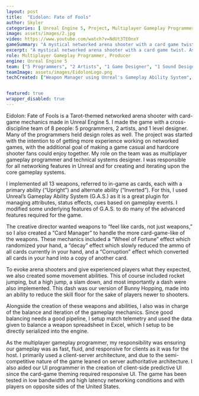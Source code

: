 ```yaml
---
layout: post
title:  "Eidolon: Fate of Fools"
author: Skyler
categories: [ Unreal Engine 5, Project, Multiplayer Gameplay Programmer, Technical Systems Designer  ]
image: assets/images/2.jpg
video: https://www.youtube.com/watch?v=NdUt3TE0nxY
gameSummary: "A mystical networked arena shooter with a card game twist. Astral combatants use abilities inspired by major arcana tarot cards."
excerpt: "A mystical networked arena shooter with a card game twist. Astral combatants use abilities inspired by major arcana tarot cards.\n\nI am responsible for the systems design, core gameplay programming, and networking."
role: Multiplayer Gameplay Programmer, Producer
engine: Unreal Engine 5
team: ["5 Programmers", "2 Artists", "1 Game Designer", "1 Sound Designer"]
teamImage: assets/images/EidolonLogo.png
techCreated: ["Weapon Manager using Unreal's Gameplay Ability System", "26 card abilities including movement abilities and status effects.", "Weapon Usage and Death Telemetry", "Card balance iteration", "CSV serialization for ability values", "Server authoritative netcode with", "Steam networking", "Coordination of playtests and 40+ person stress tests", "Production tasks including: task management, meeting leadership, hiring, QA, SPRINT planning, and more."]


featured: true
wrapper_disabled: true
---
```

<!-- <div class="section-block"> -->
  <!-- <div class="content"> -->

<p>Eidolon: Fate of Fools is a Tarot-themed networked arena shooter with card-game mechanics made in Unreal Engine 5. I made the game with a cross-discipline team of 8 people: 5 programmers, 2 artists, and 1 level designer. Many of the programmers held design roles as well. The project was started with the intention to of getting more experience working on networked games, with the additional goal of making a game casual and hardcore shooter fans could enjoy together. My role on the team was as multiplayer gameplay programmer and technical systems designer. I was responsible for all networking features in Unreal and for creating and iterating upon the core gameplay systems.</p>

<p>I implemented all 13 weapons, referred to in-game as cards, each with a primary ability (“Upright”) and alternate ability (“Inverted”). For this, I used Unreal’s Gameplay Ability System (G.A.S.) as it is a great plugin for managing attributes, status effects, cues based on gameplay events. I modified some underlying features of G.A.S. to do many of the advanced features required for the game.</p>

<p>The creative director wanted weapons to “feel like cards, not just weapons,” so I also created a “Card Manager” to handle the more card-game-like of the weapons. These mechanics included a “Wheel of Fortune” effect which randomized your hand, a “decay” effect which slowly reduced the ammo of all cards currently in your hand, and a “Corruption” effect which converted all cards in your hand into a copy of another card.</p>

<p>To evoke arena shooters and give experienced players what they expected, we also created some movement abilities. This of course included rocket jumping, but a high jump, a slam down, and most importantly a dash were also implemented. This dash was our version of Bunny Hopping, made into an ability to reduce the skill floor for the sake of players newer to shooters.</p>
 
<p>Alongside the creation of these weapons and abilities, I also was in charge of the balance and iteration of the gameplay mechanics. Since good balancing needs a good pipeline, I setup match telemetry and used the data given to balance a weapon spreadsheet in Excel, which I setup to be directly serialized into the engine.</p>

<p>As the multiplayer gameplay programmer, my responsibility was ensuring our gameplay was as fast, fluid, and responsive for clients as it was for the host. I primarily used a client-server architecture, and due to the semi-competitive nature of the game leaned on server authoritative architecture. I also aided our UI programmer in the creation of client-side predictive UI since the card-game theming required responsive UI. The game has been tested in low bandwidth and high latency networking conditions and with players on opposite sides of the United States.</p>

<!-- <div class="clearfix"> </div> -->
<!-- </div> -->
<!-- </div> -->